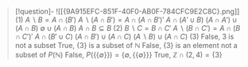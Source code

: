 
> [!question]- ![[{9A915EFC-851F-40F0-AB0F-784CFC9E2C8C}.png]]
> (1)
$A \backslash B = A \cap (B')$
$A \backslash (A \cap B') = A \cap (A \cap B')'$
$A \cap (A' \cup B)$
$(A \cap A') \cup (A \cap B)$
$\emptyset \cup (A \cap B)$
$A \cap B \subseteq B$
(2)
$B \backslash C = B \cap C'$
$A \backslash (B \cap C') = A \cap (B \cap C')'$
$A \cap (B' \cup C)$
$(A \cap B') \cup (A \cap C)$
$(A \backslash B) \cup (A \cap C)$
(3)
False, 3 is not a subset
True, {3} is a subset of $\mathbb{N}$
False, {3} is an element not a subset of $P(\mathbb{N})$
False, $P(\{\{\emptyset\}\}) = \{\emptyset, \{\{\emptyset\}\}\}$
True, $\mathbb{Z} \cap (2, 4) = \{3\}$
